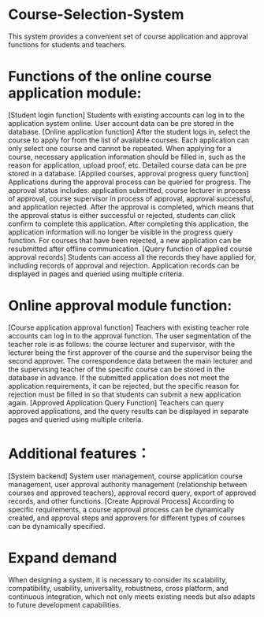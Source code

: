 # Course-Selection-System
This system provides a convenient set of course application and approval functions for students and teachers.

# Functions of the online course application module:
[Student login function]
Students with existing accounts can log in to the application system online.
User account data can be pre stored in the database.
[Online application function]
After the student logs in, select the course to apply for from the list of available courses.
Each application can only select one course and cannot be repeated.
When applying for a course, necessary application information should be filled in, such as the reason for application, upload proof, etc.
Detailed course data can be pre stored in a database.
[Applied courses, approval progress query function]
Applications during the approval process can be queried for progress.
The approval status includes: application submitted, course lecturer in process of approval, course supervisor in process of approval, approval successful, and application rejected.
After the approval is completed, which means that the approval status is either successful or rejected, students can click confirm to complete this application.
After completing this application, the application information will no longer be visible in the progress query function.
For courses that have been rejected, a new application can be resubmitted after offline communication.
[Query function of applied course approval records]
Students can access all the records they have applied for, including records of approval and rejection.
Application records can be displayed in pages and queried using multiple criteria.

# Online approval module function:
[Course application approval function]
Teachers with existing teacher role accounts can log in to the approval function.
The user segmentation of the teacher role is as follows: the course lecturer and supervisor, with the lecturer being the first approver of the course and the supervisor being the second approver.
The correspondence data between the main lecturer and the supervising teacher of the specific course can be stored in the database in advance.
If the submitted application does not meet the application requirements, it can be rejected, but the specific reason for rejection must be filled in so that students can submit a new application again.
[Approved Application Query Function]
Teachers can query approved applications, and the query results can be displayed in separate pages and queried using multiple criteria.

# Additional features：
[System backend]
System user management, course application course management, user approval authority management (relationship between courses and approved teachers), approval record query, export of approved records, and other functions.
[Create Approval Process]
According to specific requirements, a course approval process can be dynamically created, and approval steps and approvers for different types of courses can be dynamically specified.

# Expand demand
When designing a system, it is necessary to consider its scalability, compatibility, usability, universality, robustness, cross platform, and continuous integration, which not only meets existing needs but also adapts to future development capabilities.
